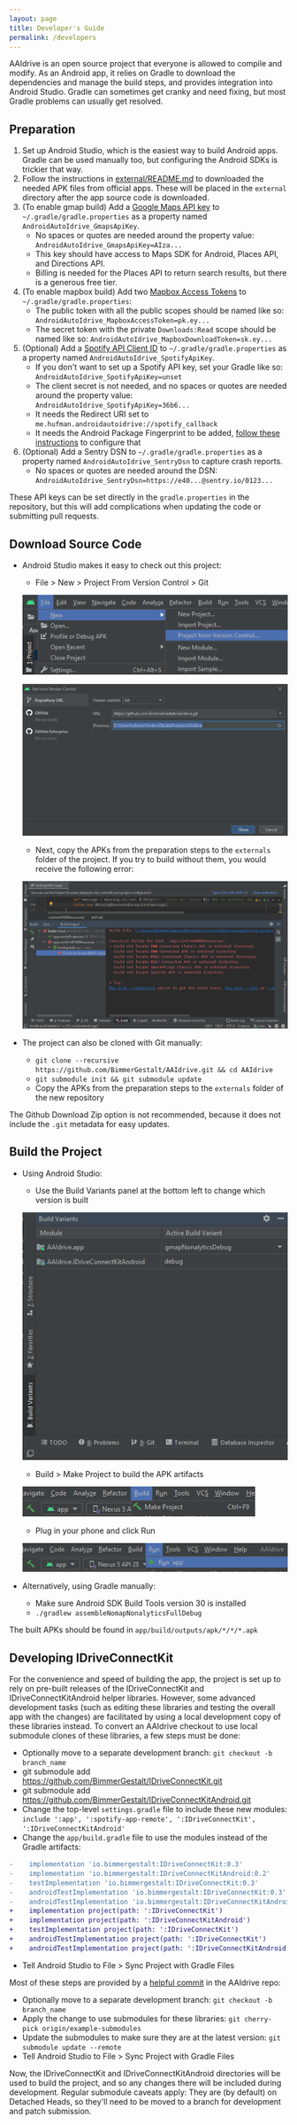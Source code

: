 ```yaml
---
layout: page
title: Developer's Guide
permalink: /developers
---
```


AAIdrive is an open source project that everyone is allowed to compile and modify.
As an Android app, it relies on Gradle to download the dependencies and manage the build steps, and provides integration into Android Studio.
Gradle can sometimes get cranky and need fixing, but most Gradle problems can usually get resolved.

## Preparation

1. Set up Android Studio, which is the easiest way to build Android apps. Gradle can be used manually too, but configuring the Android SDKs is trickier that way.
2. Follow the instructions in [external/README.md](https://github.com/BimmerGestalt/AAIdrive/tree/main/external) to downloaded the needed APK files from official apps. These will be placed in the `external` directory after the app source code is downloaded.
3. (To enable gmap build) Add a [Google Maps API key](https://developers.google.com/maps/documentation/android-sdk/signup) to `~/.gradle/gradle.properties` as a property named `AndroidAutoIdrive_GmapsApiKey`.
    - No spaces or quotes are needed around the property value: `AndroidAutoIdrive_GmapsApiKey=AIza...`
    - This key should have access to Maps SDK for Android, Places API, and Directions API.
    - Billing is needed for the Places API to return search results, but there is a generous free tier.
4. (To enable mapbox build) Add two [Mapbox Access Tokens](https://docs.mapbox.com/android/maps/guides/install/#configure-credentials) to `~/.gradle/gradle.properties`:
    - The public token with all the public scopes should be named like so: `AndroidAutoIdrive_MapboxAccessToken=pk.ey...`
    - The secret token with the private `Downloads:Read` scope should be named like so: `AndroidAutoIdrive_MapboxDownloadToken=sk.ey...`
5. (Optional) Add a [Spotify API Client ID](https://developer.spotify.com/dashboard/) to `~/.gradle/gradle.properties` as a property named `AndroidAutoIdrive_SpotifyApiKey`.
    - If you don't want to set up a Spotify API key, set your Gradle like so: `AndroidAutoIdrive_SpotifyApiKey=unset`
    - The client secret is not needed, and no spaces or quotes are needed around the property value: `AndroidAutoIdrive_SpotifyApiKey=36b6...`
    - It needs the Redirect URI set to `me.hufman.androidautoidrive://spotify_callback`
    - It needs the Android Package Fingerprint to be added, [follow these instructions](https://developer.spotify.com/documentation/android/tutorials/application-fingerprints) to configure that
6. (Optional) Add a Sentry DSN to `~/.gradle/gradle.properties` as a property named `AndroidAutoIdrive_SentryDsn` to capture crash reports.
    - No spaces or quotes are needed around the DSN: `AndroidAutoIdrive_SentryDsn=https://e40...@sentry.io/0123...`

These API keys can be set directly in the `gradle.properties` in the repository, but this will add complications when updating the code or submitting pull requests.

## Download Source Code

  - Android Studio makes it easy to check out this project:
    - File > New > Project From Version Control > Git

    ![Import Project Menu](images/developer-importproject.png)

    ![Import Project Wizard](images/developer-repourl.png)

    - Next, copy the APKs from the preparation steps to the `externals` folder of the project. If you try to build without them, you would receive the following error:

    ![External Dependencies Missing Error](images/developer-externalmissing.png)

  - The project can also be cloned with Git manually:
    - `git clone --recursive https://github.com/BimmerGestalt/AAIdrive.git && cd AAIdrive`
    - `git submodule init && git submodule update`
    - Copy the APKs from the preparation steps to the `externals` folder of the new repository

The Github Download Zip option is not recommended, because it does not include the `.git` metadata for easy updates.

## Build the Project
  - Using Android Studio:
    - Use the Build Variants panel at the bottom left to change which version is built

    ![Build Variants panel](images/developer-variants.png)

    - Build > Make Project to build the APK artifacts

    ![Build Menu](images/developer-buildmenu.png)

    - Plug in your phone and click Run

    ![Build Menu](images/developer-runmenu.png)

  - Alternatively, using Gradle manually:
    - Make sure Android SDK Build Tools version 30 is installed
    - `./gradlew assembleNomapNonalyticsFullDebug`
    
The built APKs should be found in `app/build/outputs/apk/*/*/*.apk`

## Developing IDriveConnectKit

For the convenience and speed of building the app, the project is set up to rely on pre-built releases of the IDriveConnectKit and IDriveConnectKitAndroid helper libraries.
However, some advanced development tasks (such as editing these libraries and testing the overall app with the changes) are facilitated by using a local development copy of these libraries instead.
To convert an AAIdrive checkout to use local submodule clones of these libraries, a few steps must be done:

  - Optionally move to a separate development branch: `git checkout -b branch_name`
  - git submodule add https://github.com/BimmerGestalt/IDriveConnectKit.git
  - git submodule add https://github.com/BimmerGestalt/IDriveConnectKitAndroid.git
  - Change the top-level `settings.gradle` file to include these new modules:
    `include ':app', ':spotify-app-remote', ':IDriveConnectKit', ':IDriveConnectKitAndroid'`
  - Change the `app/build.gradle` file to use the modules instead of the Gradle artifacts:

```diff
-    implementation 'io.bimmergestalt:IDriveConnectKit:0.3'
-    implementation 'io.bimmergestalt:IDriveConnectKitAndroid:0.2'
-    testImplementation 'io.bimmergestalt:IDriveConnectKit:0.3'
-    androidTestImplementation 'io.bimmergestalt:IDriveConnectKit:0.3'
-    androidTestImplementation 'io.bimmergestalt:IDriveConnectKitAndroid:0.2'
+    implementation project(path: ':IDriveConnectKit')
+    implementation project(path: ':IDriveConnectKitAndroid')
+    testImplementation project(path: ':IDriveConnectKit')
+    androidTestImplementation project(path: ':IDriveConnectKit')
+    androidTestImplementation project(path: ':IDriveConnectKitAndroid')
```

  - Tell Android Studio to File > Sync Project with Gradle Files

Most of these steps are provided by a [helpful commit](https://github.com/BimmerGestalt/AAIdrive/commit/example-submodules) in the AAIdrive repo:

  - Optionally move to a separate development branch: `git checkout -b branch_name`
  - Apply the change to use submodules for these libraries:
    `git cherry-pick origin/example-submodules`
  - Update the submodules to make sure they are at the latest version:
    `git submodule update --remote`
  - Tell Android Studio to File > Sync Project with Gradle Files

Now, the IDriveConnectKit and IDriveConnectKitAndroid directories will be used to build the project, and so any changes there will be included during development.
Regular submodule caveats apply: They are (by default) on Detached Heads, so they'll need to be moved to a branch for development and patch submission.
